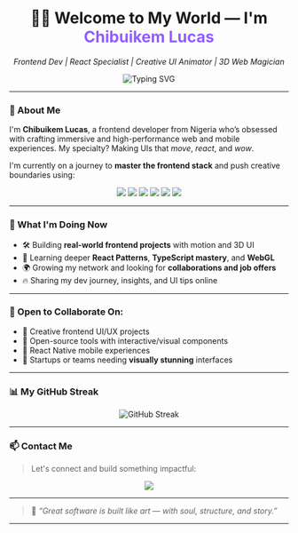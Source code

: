 <h1 align="center">👋🏾 Welcome to My World — I'm <span style="color:#915EFF;">Chibuikem Lucas</span></h1>

<p align="center">
  <em>Frontend Dev | React Specialist | Creative UI Animator | 3D Web Magician</em>
</p>

<p align="center">
  <img src="https://readme-typing-svg.herokuapp.com?font=Fira+Code&weight=500&size=20&duration=3000&pause=1000&center=true&vCenter=true&width=440&height=45&lines=Bringing+UIs+to+Life+with+Code+%F0%9F%AA%84;Crafting+3D+Experiences+%F0%9F%94%8A;React+%7C+Next+%7C+Three+%7C+TypeScript" alt="Typing SVG" />
</p>

---

### 🚀 About Me

I'm **Chibuikem Lucas**, a frontend developer from Nigeria who’s obsessed with crafting immersive and high-performance web and mobile experiences. My specialty? Making UIs that *move*, *react*, and *wow*.  

I'm currently on a journey to **master the frontend stack** and push creative boundaries using:

<div align="center">
  <img src="https://img.shields.io/badge/-ReactJS-61DAFB?style=for-the-badge&logo=react&logoColor=black" />
  <img src="https://img.shields.io/badge/-NextJS-000?style=for-the-badge&logo=next.js&logoColor=white" />
  <img src="https://img.shields.io/badge/-ThreeJS-000?style=for-the-badge&logo=three.js&logoColor=white" />
  <img src="https://img.shields.io/badge/-TypeScript-3178C6?style=for-the-badge&logo=typescript&logoColor=white" />
  <img src="https://img.shields.io/badge/-React%20Native-20232A?style=for-the-badge&logo=react&logoColor=61DAFB" />
  <img src="https://img.shields.io/badge/-Node.js-339933?style=for-the-badge&logo=node.js&logoColor=white" />
</div>

---

### 💼 What I'm Doing Now

- 🛠️ Building **real-world frontend projects** with motion and 3D UI  
- 🧠 Learning deeper **React Patterns**, **TypeScript mastery**, and **WebGL**  
- 🌍 Growing my network and looking for **collaborations and job offers**  
- 🔥 Sharing my dev journey, insights, and UI tips online  

---

### 🤝 Open to Collaborate On:

- 🚀 Creative frontend UI/UX projects  
- 🧩 Open-source tools with interactive/visual components  
- 📱 React Native mobile experiences  
- 🎯 Startups or teams needing **visually stunning** interfaces  

---

### 📊 My GitHub Streak

<div align="center">
  <img src="https://github-readme-streak-stats.herokuapp.com?user=chibuikemlucas&theme=tokyonight_duo&hide_border=true&date_format=M%20j%5B%2C%20Y%5D" alt="GitHub Streak" />
</div>

---

### 📫 Contact Me

> Let's connect and build something impactful:

<div align="center">
  <a href="mailto:chibuikemlucas@gmail.com"><img src="https://img.shields.io/badge/Gmail-chibuikemlucas%40gmail.com-red?style=for-the-badge&logo=gmail&logoColor=white" /></a>
  <!-- Optional Links -->
  <!-- <a href="https://linkedin.com/in/YOUR-LINK"><img src="https://img.shields.io/badge/-LinkedIn-0077B5?style=for-the-badge&logo=linkedin&logoColor=white" /></a> -->
  <!-- <a href="https://twitter.com/YOUR-HANDLE"><img src="https://img.shields.io/badge/-Twitter-1DA1F2?style=for-the-badge&logo=twitter&logoColor=white" /></a> -->
</div>

---

> 🧩 *“Great software is built like art — with soul, structure, and story.”*

---
